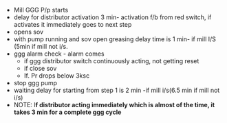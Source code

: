 - Mill GGG P/p starts
- delay for distributor activation 3 min- activation f/b from red switch, if activates it immediately goes to next step
- opens sov
- with pump running and sov open greasing delay time is 1 min- if mill I/S (5min if mill not i/s.
- ggg alarm check - alarm comes
    - if ggg distributor switch continuously acting, not getting reset
    - if close sov
    - If. Pr drops below 3ksc
- stop ggg pump
- waiting delay for starting from step 1 is 2 min -if mill i/s(6.5 min if mill not i/s)
- NOTE: I**f distributor acting immediately which is almost of the time, it takes 3 min for a complete ggg cycle**